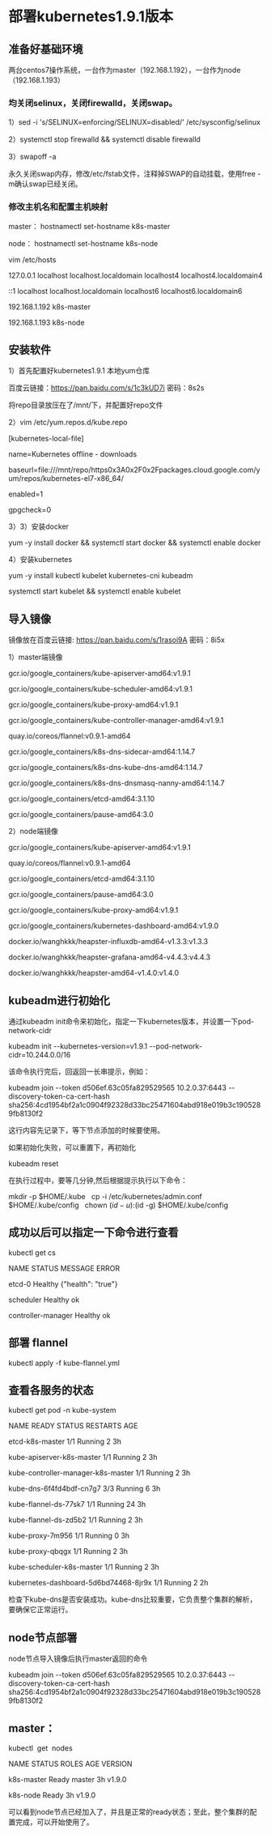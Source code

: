 # 部署kubernetes1.9.1版本

## 准备好基础环境

两台centos7操作系统，一台作为master（192.168.1.192），一台作为node（192.168.1.193）

### 均关闭selinux，关闭firewalld，关闭swap。

1）sed -i 's/SELINUX=enforcing/SELINUX=disabled/' /etc/sysconfig/selinux

2）systemctl stop firewalld && systemctl disable firewalld

3）swapoff -a

永久关闭swap内存，修改/etc/fstab文件，注释掉SWAP的自动挂载，使用free -m确认swap已经关闭。


### 修改主机名和配置主机映射

master： hostnamectl set-hostname k8s-master

node：   hostnamectl set-hostname k8s-node

vim /etc/hosts

127.0.0.1   localhost localhost.localdomain localhost4 localhost4.localdomain4

::1         localhost localhost.localdomain localhost6 localhost6.localdomain6

192.168.1.192 k8s-master

192.168.1.193 k8s-node


## 安装软件

1）首先配置好kubernetes1.9.1 本地yum仓库

百度云链接：https://pan.baidu.com/s/1c3kUD7i 密码：8s2s

将repo目录放压在了/mnt/下，并配置好repo文件

2）vim /etc/yum.repos.d/kube.repo


[kubernetes-local-file]

name=Kubernetes offline - downloads

baseurl=file:///mnt/repo/https0x3A0x2F0x2Fpackages.cloud.google.com/yum/repos/kubernetes-el7-x86_64/

enabled=1

gpgcheck=0

3）3）安装docker

yum -y install docker && systemctl start docker && systemctl enable docker

4）安装kubernetes

yum -y install kubectl kubelet kubernetes-cni kubeadm

systemctl start kubelet && systemctl enable kubelet


## 导入镜像

镜像放在百度云链接: https://pan.baidu.com/s/1rasoi9A 密码：8i5x

1）master端镜像

gcr.io/google_containers/kube-apiserver-amd64:v1.9.1 
  
gcr.io/google_containers/kube-scheduler-amd64:v1.9.1
  
gcr.io/google_containers/kube-proxy-amd64:v1.9.1  

gcr.io/google_containers/kube-controller-manager-amd64:v1.9.1
    
quay.io/coreos/flannel:v0.9.1-amd64
   
gcr.io/google_containers/k8s-dns-sidecar-amd64:1.14.7

gcr.io/google_containers/k8s-dns-kube-dns-amd64:1.14.7

gcr.io/google_containers/k8s-dns-dnsmasq-nanny-amd64:1.14.7 

gcr.io/google_containers/etcd-amd64:3.1.10   

gcr.io/google_containers/pause-amd64:3.0

2）node端镜像

gcr.io/google_containers/kube-apiserver-amd64:v1.9.1

quay.io/coreos/flannel:v0.9.1-amd64

gcr.io/google_containers/etcd-amd64:3.1.10

gcr.io/google_containers/pause-amd64:3.0

gcr.io/google_containers/kube-proxy-amd64:v1.9.1

gcr.io/google_containers/kubernetes-dashboard-amd64:v1.9.0

docker.io/wanghkkk/heapster-influxdb-amd64-v1.3.3:v1.3.3

docker.io/wanghkkk/heapster-grafana-amd64-v4.4.3:v4.4.3

docker.io/wanghkkk/heapster-amd64-v1.4.0:v1.4.0


## kubeadm进行初始化

通过kubeadm init命令来初始化，指定一下kubernetes版本，并设置一下pod-network-cidr

kubeadm init --kubernetes-version=v1.9.1 --pod-network-cidr=10.244.0.0/16

该命令执行完后，回返回一长串提示，例如：

kubeadm join --token d506ef.63c05fa829529565 10.2.0.37:6443 --discovery-token-ca-cert-hash sha256:4cd1954bf2a1c0904f92328d33bc25471604abd918e019b3c1905289fb8130f2

这行内容先记录下，等下节点添加的时候要使用。 

如果初始化失败，可以重置下，再初始化

kubeadm reset

在执行过程中，要等几分钟,然后根据提示执行以下命令：

mkdir -p $HOME/.kube
 
cp -i /etc/kubernetes/admin.conf $HOME/.kube/config
 
chown $(id -u):$(id -g) $HOME/.kube/config


## 成功以后可以指定一下命令进行查看

kubectl get cs

NAME                 STATUS    MESSAGE              ERROR

etcd-0               Healthy   {"health": "true"}   

scheduler            Healthy   ok        
 
controller-manager   Healthy   ok


## 部署 flannel

kubectl apply -f kube-flannel.yml


## 查看各服务的状态

kubectl get pod -n kube-system

NAME                                    READY     STATUS    RESTARTS   AGE

etcd-k8s-master                         1/1       Running   2          3h

kube-apiserver-k8s-master               1/1       Running   2          3h

kube-controller-manager-k8s-master      1/1       Running   2          3h

kube-dns-6f4fd4bdf-cn7g7                3/3       Running   6          3h

kube-flannel-ds-77sk7                   1/1       Running   24         3h

kube-flannel-ds-zd5b2                   1/1       Running   2          3h

kube-proxy-7m956                        1/1       Running   0          3h

kube-proxy-qbqgx                        1/1       Running   2          3h

kube-scheduler-k8s-master               1/1       Running   2          3h

kubernetes-dashboard-5d6bd74468-8jr9x   1/1       Running   2          2h

检查下kube-dns是否安装成功。kube-dns比较重要，它负责整个集群的解析，要确保它正常运行。


## node节点部署

node节点导入镜像后执行master返回的命令

kubeadm join --token d506ef.63c05fa829529565 10.2.0.37:6443 --discovery-token-ca-cert-hash sha256:4cd1954bf2a1c0904f92328d33bc25471604abd918e019b3c1905289fb8130f2


## master：

kubectl  get  nodes

NAME         STATUS    ROLES     AGE       VERSION

k8s-master   Ready     master    3h        v1.9.0

k8s-node     Ready     <none>    3h        v1.9.0

可以看到node节点已经加入了，并且是正常的ready状态；至此，整个集群的配置完成，可以开始使用了。
